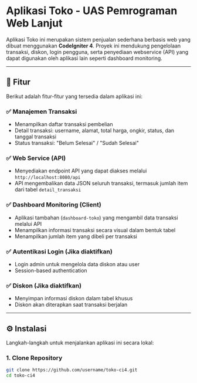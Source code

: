 # Aplikasi Toko - UAS Pemrograman Web Lanjut

Aplikasi Toko ini merupakan sistem penjualan sederhana berbasis web yang dibuat menggunakan **CodeIgniter 4**. Proyek ini mendukung pengelolaan transaksi, diskon, login pengguna, serta penyediaan webservice (API) yang dapat digunakan oleh aplikasi lain seperti dashboard monitoring.

---

## 🧩 Fitur

Berikut adalah fitur-fitur yang tersedia dalam aplikasi ini:

### ✅ Manajemen Transaksi
- Menampilkan daftar transaksi pembelian
- Detail transaksi: username, alamat, total harga, ongkir, status, dan tanggal transaksi
- Status transaksi: "Belum Selesai" / "Sudah Selesai"

### ✅ Web Service (API)
- Menyediakan endpoint API yang dapat diakses melalui `http://localhost:8080/api`
- API mengembalikan data JSON seluruh transaksi, termasuk jumlah item dari tabel `detail_transaksi`

### ✅ Dashboard Monitoring (Client)
- Aplikasi tambahan (`dashboard-toko`) yang mengambil data transaksi melalui API
- Menampilkan informasi transaksi secara visual dalam bentuk tabel
- Menampilkan jumlah item yang dibeli per transaksi

### ✅ Autentikasi Login (Jika diaktifkan)
- Login admin untuk mengelola data diskon atau user
- Session-based authentication

### ✅ Diskon (Jika diaktifkan)
- Menyimpan informasi diskon dalam tabel khusus
- Diskon akan diterapkan saat transaksi berjalan

---

## ⚙️ Instalasi

Langkah-langkah untuk menjalankan aplikasi ini secara lokal:

### 1. Clone Repository

```bash
git clone https://github.com/username/toko-ci4.git
cd toko-ci4
